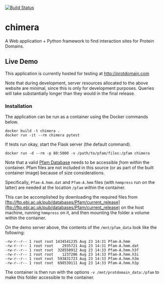 [![Build Status](https://travis-ci.org/vineetbansal/chimera.svg?branch=master)](https://travis-ci.org/vineetbansal/chimera)

# chimera
A Web application + Python framework to find interaction sites for Protein Domains.

## Live Demo
This application is currently hosted for testing at http://protdomain.com

Note that during development, server resources allocated to the above website are minimal, since this is only for development purposes. Queries will take substantially longer than they would in the final release. 

### Installation

The application can be run as a container using the Docker commands below.

```
docker build -t chimera .
docker run -it --rm chimera pytest
```

If tests run okay, start the Flask server (the default command).
```
docker run -d --rm -p 80:5000 -v /path/to/pfam/files:/pfam chimera
```

Note that a valid [Pfam Database](https://pfam.xfam.org/) needs to be accessible *from within* the container. Pfam files are not included in this source (or as part of the built container image) because of size considerations.

Specifically, `Pfam-A.hmm.dat` and `Pfam-A.hmm` files (with `hmmpress` run on the latter) are needed at the location `/pfam` within the container.

This can be accomplished by downloading the required files from [ftp://ftp.ebi.ac.uk/pub/databases/Pfam/current_release](ftp://ftp.ebi.ac.uk/pub/databases/Pfam/current_release) on the host machine, running `hmmpress` on it, and then mounting the folder a volume within the container.

On the demo server above, the contents of the `/mnt/pfam_data` look like the following:

```
-rw-r--r-- 1 root root 1434541235 Aug 23 14:31 Pfam-A.hmm
-rw-r--r-- 1 root root    2935721 Aug 23 14:31 Pfam-A.hmm.dat
-rw-r--r-- 1 root root  328550912 Aug 23 14:33 Pfam-A.hmm.h3f
-rw-r--r-- 1 root root    1237206 Aug 23 14:33 Pfam-A.hmm.h3i
-rw-r--r-- 1 root root  593831723 Aug 23 14:33 Pfam-A.hmm.h3m
-rw-r--r-- 1 root root  698539111 Aug 23 14:33 Pfam-A.hmm.h3p
```
The container is then run with the options `-v /mnt/protdomain_data:/pfam` to make this folder accessible to the container.
